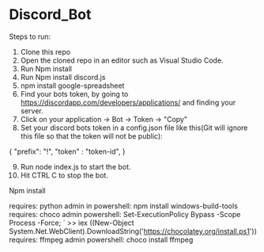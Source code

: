 # Discord_Bot

Steps to run:
1. Clone this repo
2. Open the cloned repo in an editor such as Visual Studio Code.
3. Run Npm install
4. Run Npm install discord.js
5. npm install google-spreadsheet
6. Find your bots token, by going to https://discordapp.com/developers/applications/ and finding your server.
7. Click on your application -> Bot -> Token -> "Copy"
8. Set your discord bots token in a config.json file like this(Git will ignore this file so that the token will not be public): 

{
    "prefix": "!",
    "token" : "token-id", 
} 

9. Run node index.js to start the bot.
10. Hit CTRL C to stop the bot.

Npm install

requires: python
    admin in powershell: 
        npm install windows-build-tools
requires: choco
    admin powershell:
        Set-ExecutionPolicy Bypass -Scope Process -Force; `
        >>   iex ((New-Object System.Net.WebClient).DownloadString('https://chocolatey.org/install.ps1'))
requires: ffmpeg
    admin powershell:
        choco install ffmpeg
